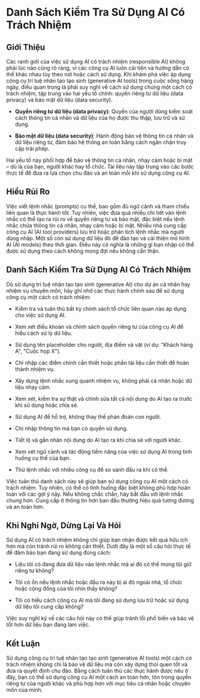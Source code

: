 # Danh Sách Kiểm Tra Sử Dụng AI Có Trách Nhiệm

## Giới Thiệu

Các ranh giới của việc sử dụng AI có trách nhiệm (responsible AI) không phải lúc nào cũng rõ ràng, vì các công cụ AI luôn cải tiến và hướng dẫn có thể khác nhau tùy theo nơi hoặc cách sử dụng. Khi khám phá việc áp dụng công cụ trí tuệ nhân tạo tạo sinh (generative AI tools) trong cuộc sống hàng ngày, điều quan trọng là phải suy nghĩ về cách sử dụng chúng một cách có trách nhiệm, tập trung vào hai yếu tố chính: quyền riêng tư dữ liệu (data privacy) và bảo mật dữ liệu (data security).

- **Quyền riêng tư dữ liệu (data privacy)**: Quyền của người dùng kiểm soát cách thông tin cá nhân và dữ liệu của họ được thu thập, lưu trữ và sử dụng.
    
- **Bảo mật dữ liệu (data security)**: Hành động bảo vệ thông tin cá nhân và dữ liệu riêng tư, đảm bảo hệ thống an toàn bằng cách ngăn chặn truy cập trái phép.
    

Hai yếu tố này phối hợp để bảo vệ thông tin cá nhân, nhạy cảm hoặc bí mật – dù là của bạn, người khác hay tổ chức. Tài liệu này tập trung vào các bước thực tế để đưa ra lựa chọn chu đáo và an toàn mỗi khi sử dụng công cụ AI.

## Hiểu Rủi Ro

Việc viết lệnh nhắc (prompts) cụ thể, bao gồm đủ ngữ cảnh và tham chiếu liên quan là thực hành tốt. Tuy nhiên, việc đưa quá nhiều chi tiết vào lệnh nhắc có thể tạo ra rủi ro về quyền riêng tư và bảo mật, đặc biệt nếu lệnh nhắc chứa thông tin cá nhân, nhạy cảm hoặc bí mật. Nhiều nhà cung cấp công cụ AI (AI tool providers) lưu trữ hoặc phân tích lệnh nhắc mà người dùng nhập. Một số còn sử dụng dữ liệu đó để đào tạo và cải thiện mô hình AI (AI models) theo thời gian. Điều này có nghĩa là những gì bạn nhập có thể được sử dụng theo cách không mong đợi nếu không cẩn thận.

## Danh Sách Kiểm Tra Sử Dụng AI Có Trách Nhiệm

Dù sử dụng trí tuệ nhân tạo tạo sinh (generative AI) cho dự án cá nhân hay nhiệm vụ chuyên môn, hãy ghi nhớ các thực hành chính sau để sử dụng công cụ một cách có trách nhiệm:

- Kiểm tra và tuân thủ bất kỳ chính sách tổ chức liên quan nào áp dụng cho việc sử dụng AI.
    
- Xem xét điều khoản và chính sách quyền riêng tư của công cụ AI để hiểu cách xử lý dữ liệu.
    
- Sử dụng tên placeholder cho người, địa điểm và vật (ví dụ: "Khách hàng A", "Cuộc họp X").
    
- Chỉ nhập các điểm chính cần thiết hoặc phần tài liệu cần thiết để hoàn thành nhiệm vụ.
    
- Xây dựng lệnh nhắc xung quanh nhiệm vụ, không phải cá nhân hoặc dữ liệu nhạy cảm.
    
- Xem xét, kiểm tra sự thật và chỉnh sửa tất cả nội dung do AI tạo ra trước khi sử dụng hoặc chia sẻ.
    
- Sử dụng AI để hỗ trợ, không thay thế phán đoán con người.
    
- Chỉ nhập thông tin mà bạn có quyền sử dụng.
    
- Tiết lộ và gắn nhãn nội dung do AI tạo ra khi chia sẻ với người khác.
    
- Xem xét ngữ cảnh và tác động tiềm năng của việc sử dụng AI trong tình huống cụ thể của bạn.
    
- Thử lệnh nhắc với nhiều công cụ để so sánh đầu ra khi có thể.
    

Việc tuân thủ danh sách này sẽ giúp bạn sử dụng công cụ AI một cách có trách nhiệm. Tuy nhiên, có thể có tình huống đặc biệt không phù hợp hoàn toàn với các gợi ý này. Nếu không chắc chắn, hãy bắt đầu với lệnh nhắc chung hơn. Cung cấp ít thông tin hơn ban đầu thường hiệu quả tương đương và an toàn hơn.

## Khi Nghi Ngờ, Dừng Lại Và Hỏi

Sử dụng AI có trách nhiệm không chỉ giúp bạn nhận được kết quả hữu ích hơn mà còn tránh rủi ro không cần thiết. Dưới đây là một số câu hỏi thực tế để đảm bảo bạn đang sử dụng đúng cách:

- Liệu tôi có đang đưa dữ liệu vào lệnh nhắc mà ai đó có thể mong tôi giữ riêng tư không?
    
- Tôi có ổn nếu lệnh nhắc hoặc đầu ra này bị ai đó ngoài nhà, tổ chức hoặc cộng đồng của tôi nhìn thấy không?
    
- Tôi có hiểu cách công cụ AI mà tôi đang sử dụng lưu trữ hoặc sử dụng dữ liệu tôi cung cấp không?
    

Việc suy nghĩ kỹ về các câu hỏi này có thể giúp tránh lỗi phổ biến và bảo vệ tốt hơn dữ liệu bạn đang làm việc.

## Kết Luận

Sử dụng công cụ trí tuệ nhân tạo tạo sinh (generative AI tools) một cách có trách nhiệm không chỉ là bảo vệ dữ liệu mà còn xây dựng thói quen tốt và đưa ra quyết định chu đáo. Bằng cách tuân thủ các thực hành được nêu ở đây, bạn có thể sử dụng công cụ AI một cách an toàn hơn, tôn trọng quyền riêng tư của người khác và phù hợp hơn với mục tiêu cá nhân hoặc chuyên môn của mình.